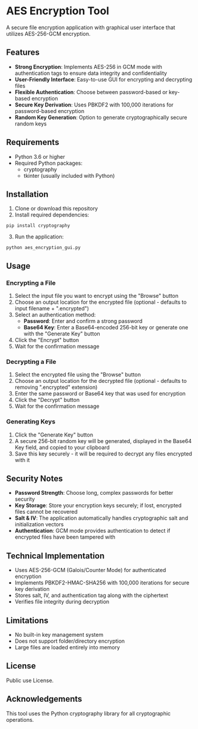 # AES Encryption Tool

A secure file encryption application with graphical user interface that utilizes AES-256-GCM encryption.

## Features

- **Strong Encryption**: Implements AES-256 in GCM mode with authentication tags to ensure data integrity and confidentiality
- **User-Friendly Interface**: Easy-to-use GUI for encrypting and decrypting files
- **Flexible Authentication**: Choose between password-based or key-based encryption
- **Secure Key Derivation**: Uses PBKDF2 with 100,000 iterations for password-based encryption
- **Random Key Generation**: Option to generate cryptographically secure random keys

## Requirements

- Python 3.6 or higher
- Required Python packages:
  - cryptography
  - tkinter (usually included with Python)

## Installation

1. Clone or download this repository
2. Install required dependencies:

```
pip install cryptography
```

3. Run the application:

```
python aes_encryption_gui.py
```

## Usage

### Encrypting a File

1. Select the input file you want to encrypt using the "Browse" button
2. Choose an output location for the encrypted file (optional - defaults to input filename + ".encrypted")
3. Select an authentication method:
   - **Password**: Enter and confirm a strong password
   - **Base64 Key**: Enter a Base64-encoded 256-bit key or generate one with the "Generate Key" button
4. Click the "Encrypt" button
5. Wait for the confirmation message

### Decrypting a File

1. Select the encrypted file using the "Browse" button
2. Choose an output location for the decrypted file (optional - defaults to removing ".encrypted" extension)
3. Enter the same password or Base64 key that was used for encryption
4. Click the "Decrypt" button
5. Wait for the confirmation message

### Generating Keys

1. Click the "Generate Key" button
2. A secure 256-bit random key will be generated, displayed in the Base64 Key field, and copied to your clipboard
3. Save this key securely - it will be required to decrypt any files encrypted with it

## Security Notes

- **Password Strength**: Choose long, complex passwords for better security
- **Key Storage**: Store your encryption keys securely; if lost, encrypted files cannot be recovered
- **Salt & IV**: The application automatically handles cryptographic salt and initialization vectors
- **Authentication**: GCM mode provides authentication to detect if encrypted files have been tampered with

## Technical Implementation

- Uses AES-256-GCM (Galois/Counter Mode) for authenticated encryption
- Implements PBKDF2-HMAC-SHA256 with 100,000 iterations for secure key derivation
- Stores salt, IV, and authentication tag along with the ciphertext
- Verifies file integrity during decryption

## Limitations

- No built-in key management system
- Does not support folder/directory encryption
- Large files are loaded entirely into memory

## License

Public use License.

## Acknowledgements

This tool uses the Python cryptography library for all cryptographic operations.
